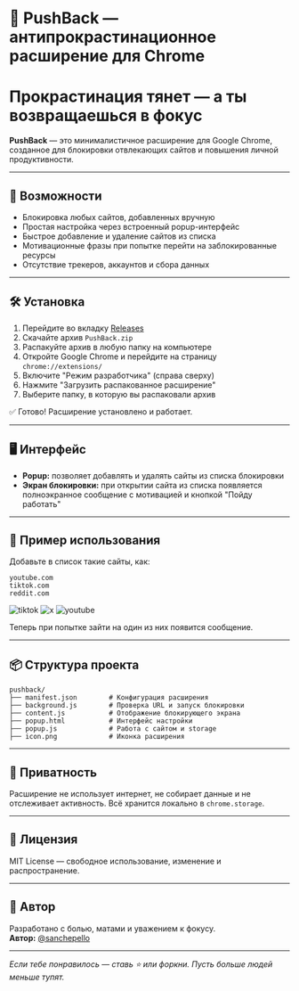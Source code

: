# 🚫 PushBack — антипрокрастинационное расширение для Chrome
# Прокрастинация тянет — а ты возвращаешься в фокус
**PushBack** — это минималистичное расширение для Google Chrome, созданное для блокировки отвлекающих сайтов и повышения личной продуктивности.

---

## 🔧 Возможности

- Блокировка любых сайтов, добавленных вручную
- Простая настройка через встроенный popup-интерфейс
- Быстрое добавление и удаление сайтов из списка
- Мотивационные фразы при попытке перейти на заблокированные ресурсы
- Отсутствие трекеров, аккаунтов и сбора данных

---

## 🛠 Установка

1. Перейдите во вкладку [Releases](https://github.com/sanchepello/PushBack/releases/tag/PushBack)
2. Скачайте архив `PushBack.zip`
3. Распакуйте архив в любую папку на компьютере
4. Откройте Google Chrome и перейдите на страницу `chrome://extensions/`
5. Включите "Режим разработчика" (справа сверху)
6. Нажмите "Загрузить распакованное расширение"
7. Выберите папку, в которую вы распаковали архив

✅ Готово! Расширение установлено и работает.

---

## 🖥 Интерфейс

- **Popup:** позволяет добавлять и удалять сайты из списка блокировки
- **Экран блокировки:** при открытии сайта из списка появляется полноэкранное сообщение с мотивацией и кнопкой "Пойду работать"

---

## 📝 Пример использования

Добавьте в список такие сайты, как:

```
youtube.com
tiktok.com
reddit.com
```
![tiktok](https://github.com/user-attachments/assets/34d23434-fa95-49de-ab46-fbfde76292e8)
![x](https://github.com/user-attachments/assets/a312cc9c-2af1-4087-8404-56c3db4a4723)
![youtube](https://github.com/user-attachments/assets/30b2c52f-605b-476d-8734-39285aa8f131)

Теперь при попытке зайти на один из них появится сообщение.

---

## 📦 Структура проекта

```
pushback/
├── manifest.json        # Конфигурация расширения
├── background.js        # Проверка URL и запуск блокировки
├── content.js           # Отображение блокирующего экрана
├── popup.html           # Интерфейс настройки
├── popup.js             # Работа с сайтом и storage
├── icon.png             # Иконка расширения
```

---

## 🔐 Приватность

Расширение не использует интернет, не собирает данные и не отслеживает активность. Всё хранится локально в `chrome.storage`.

---

## 📄 Лицензия

MIT License — свободное использование, изменение и распространение.

---

## 👤 Автор

Разработано с болью, матами и уважением к фокусу.  
**Автор:** [@sanchepello](https://github.com/sanchepello)

---

_Если тебе понравилось — ставь ⭐️ или форкни. Пусть больше людей меньше тупят._
